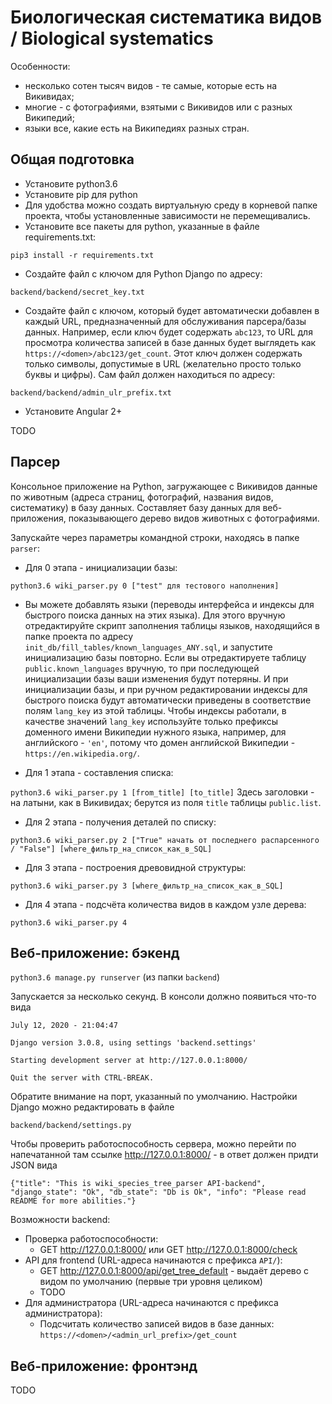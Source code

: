 <h1>Биологическая систематика видов / Biological systematics</h1>

Особенности:
- несколько сотен тысяч видов - те самые, которые есть на Викивидах;
- многие - с фотографиями, взятыми с Викивидов или с разных Википедий;
- языки все, какие есть на Википедиях разных стран.

<h2>Общая подготовка</h2>

- Установите python3.6
- Установите pip для python
- Для удобства можно создать виртуальную среду в корневой папке проекта,
чтобы установленные зависимости не перемещивались.
- Установите все пакеты для python, указанные в файле requirements.txt:

`pip3 install -r requirements.txt`

- Создайте файл с ключом для Python Django по адресу:

`backend/backend/secret_key.txt`

- Создайте файл с ключом,
который будет автоматически добавлен в каждый URL, предназначенный для обслуживания парсера/базы данных.
Например, если ключ будет содержать `abc123`, то URL для просмотра количества записей
в базе данных будет выглядеть как `https://<domen>/abc123/get_count`.
Этот ключ должен содержать только символы, допустимые в URL (желательно просто только буквы и цифры).
Сам файл должен находиться по адресу:

`backend/backend/admin_ulr_prefix.txt`

- Установите Angular 2+

TODO

<h2>Парсер</h2>

Консольное приложение на Python, загружающее с Викивидов данные по животным (адреса страниц, фотографий, названия видов, систематику) в базу данных.
Составляет базу данных для веб-приложения, показывающего дерево видов животных с фотографиями.

Запускайте через параметры командной строки, находясь в папке `parser`:

- Для 0 этапа - инициализации базы:

`python3.6 wiki_parser.py 0 ["test" для тестового наполнения]`

- Вы можете добавлять языки (переводы интерфейса и индексы для быстрого поиска данных на этих языка).
Для этого вручную отредактируйте скрипт заполнения таблицы языков,
находящийся в папке проекта по адресу `init_db/fill_tables/known_languages_ANY.sql`,
и запустите инициализацию базы повторно. Если вы отредактируете таблицу `public.known_languages` вручную,
то при последующей инициализации базы ваши изменения будут потеряны. 
И при инициализации базы, и при ручном редактировании индексы для быстрого поиска будут автоматически приведены в соответствие полям `lang_key` из этой таблицы.
Чтобы индексы работали, в качестве значений `lang_key` используйте только префиксы доменного имени Википедии нужного языка,
например, для английского - `'en'`, потому что домен английской Википедии - `https://en.wikipedia.org/`.
 
- Для 1 этапа - составления списка:

`python3.6 wiki_parser.py 1 [from_title] [to_title]`
Здесь заголовки - на латыни, как в Викивидах; берутся из поля `title` таблицы `public.list`.

- Для 2 этапа - получения деталей по списку:

`python3.6 wiki_parser.py 2 ["True" начать от последнего распарсенного / "False"] [where_фильтр_на_список_как_в_SQL]`

- Для 3 этапа - построения древовидной структуры:

`python3.6 wiki_parser.py 3 [where_фильтр_на_список_как_в_SQL]`

- Для 4 этапа - подсчёта количества видов в каждом узле дерева:

`python3.6 wiki_parser.py 4`

<h2>Веб-приложение: бэкенд</h2>

`python3.6 manage.py runserver` (из папки `backend`)

Запускается за несколько секунд. В консоли должно появиться что-то вида

`July 12, 2020 - 21:04:47`

`Django version 3.0.8, using settings 'backend.settings'`

`Starting development server at http://127.0.0.1:8000/`

`Quit the server with CTRL-BREAK.`

Обратите внимание на порт, указанный по умолчанию. Настройки Django можно редактировать в файле

`backend/backend/settings.py`

Чтобы проверить работоспособность сервера, можно перейти по напечатанной там ссылке http://127.0.0.1:8000/ -
в ответ должен придти JSON вида

`{"title": "This is wiki_species_tree_parser API-backend", "django_state": "Ok", "db_state": "Db is Ok", "info": "Please read README for more abilities."}`

Возможности backend:
- Проверка работоспособности:
  - GET http://127.0.0.1:8000/ или GET http://127.0.0.1:8000/check
- API для frontend (URL-адреса начинаются с префикса `API/`):
  - GET http://127.0.0.1:8000/api/get_tree_default - выдаёт дерево с видом по умолчанию (первые три уровня целиком)
  - TODO 
- Для администратора (URL-адреса начинаются с префикса администратора):
  - Подсчитать количество записей видов в базе данных: `https://<domen>/<admin_url_prefix>/get_count` 

<h2>Веб-приложение: фронтэнд</h2>
TODO